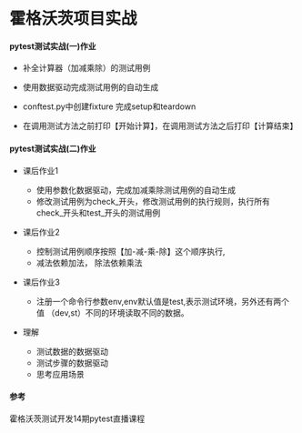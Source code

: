 霍格沃茨项目实战
===

#### pytest测试实战(一)作业


* 补全计算器（加减乘除）的测试用例

* 使用数据驱动完成测试用例的自动生成

* conftest.py中创建fixture 完成setup和teardown

* 在调用测试方法之前打印【开始计算】，在调用测试方法之后打印【计算结束】
#### pytest测试实战(二)作业
* 课后作业1
    * 使用参数化数据驱动，完成加减乘除测试用例的自动生成
    * 修改测试用例为check_开头，修改测试用例的执行规则，执行所有check_开头和test_开头的测试用例

* 课后作业2
    * 控制测试用例顺序按照【加-减-乘-除】这个顺序执行,
    * 减法依赖加法， 除法依赖乘法

* 课后作业3
    * 注册一个命令行参数env,env默认值是test,表示测试环境，另外还有两个值 （dev,st）不同的环境读取不同的数据。

* 理解
    * 测试数据的数据驱动
    * 测试步骤的数据驱动
    * 思考应用场景
#### 参考
霍格沃茨测试开发14期pytest直播课程
